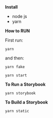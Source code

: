 **Install**

* node js
* yarn

**How to RUN**

First run:

``yarn``

and then:

``yarn fake``

``yarn start``


**To Run a Storybook**

`yarn storybook`

**To Build a Storybook**

`yarn static`

